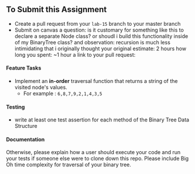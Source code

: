 ## To Submit this Assignment
* Create a pull request from your `lab-15` branch to your master branch
* Submit on canvas 
a question: is it customary for something like this to declare a separate Node class? or shoudl i build this functionality inside of my BinaryTree class?
and observation: recursion is much less intimidating that i originally thought
your original estimate: 2 hours
how long you spent: ~1 hour
a link to your pull request: 

#### Feature Tasks  
 * Implement an **in-order** traversal function that returns a string of the visited node's values.
      * For example : `6,8,7,9,2,1,4,3,5`
   
 #### Testing
* write at least one test assertion for each method of the Binary Tree Data Structure
   
####  Documentation
Otherwise, please explain how a user should execute your code and run your tests if someone else were to clone down this repo. Please include Big Oh time complexity for traversal of your binary tree. 
